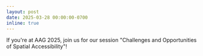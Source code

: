 ```yaml
---
layout: post
date: 2025-03-28 00:00:00-0700
inline: true
---
```


If you're at AAG 2025, join us for our session "Challenges and Opportunities of Spatial Accessibility"!